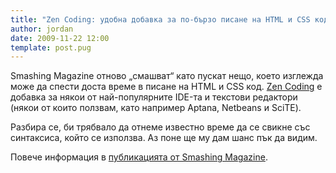 ```yaml
---
title: "Zen Coding: удобна добавка за по-бързо писане на HTML и CSS код"
author: jordan
date: 2009-11-22 12:00
template: post.pug
---
```


Smashing Magazine отново „смашват“ като пускат нещо, което изглежда може
да спести доста време в писане на HTML и CSS код. [Zen
Coding](http://code.google.com/p/zen-coding/) е добавка за някои от
най-популярните IDE-та и текстови редактори (някои от които ползвам,
като например Aptana, Netbeans и SciTE).

Разбира се, би трябвало да отнеме известно време да се свикне със
синтаксиса, който се използва. Аз поне ще му дам шанс пък да видим.

Повече информация в [публикацията от Smashing
Magazine](http://www.smashingmagazine.com/2009/11/21/zen-coding-a-new-way-to-write-html-code/).
